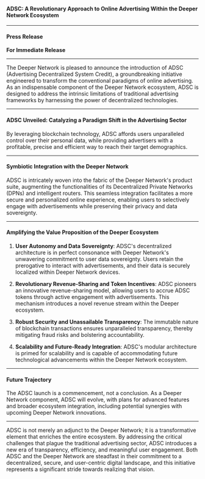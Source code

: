 #### **ADSC: A Revolutionary Approach to Online Advertising Within the Deeper Network Ecosystem**

---

#### **Press Release**

**For Immediate Release**

---

The Deeper Network is pleased to announce the introduction of ADSC (Advertising Decentralized System Credit), a groundbreaking initiative engineered to transform the conventional paradigms of online advertising. As an indispensable component of the Deeper Network ecosystem, ADSC is designed to address the intrinsic limitations of traditional advertising frameworks by harnessing the power of decentralized technologies.

---

#### **ADSC Unveiled: Catalyzing a Paradigm Shift in the Advertising Sector**

By leveraging blockchain technology, ADSC affords users unparalleled control over their personal data, while providing advertisers with a profitable, precise and efficient way to reach their target demographics.

---

#### **Symbiotic Integration with the Deeper Network**

ADSC is intricately woven into the fabric of the Deeper Network's product suite, augmenting the functionalities of its Decentralized Private Networks (DPNs) and intelligent routers. This seamless integration facilitates a more secure and personalized online experience, enabling users to selectively engage with advertisements while preserving their privacy and data sovereignty.

---

#### **Amplifying the Value Proposition of the Deeper Ecosystem**

1. **User Autonomy and Data Sovereignty**: ADSC's decentralized architecture is in perfect consonance with Deeper Network's unwavering commitment to user data sovereignty. Users retain the prerogative to interact with advertisements, and their data is securely localized within Deeper Network devices.

2. **Revolutionary Revenue-Sharing and Token Incentives**: ADSC pioneers an innovative revenue-sharing model, allowing users to accrue ADSC tokens through active engagement with advertisements. This mechanism introduces a novel revenue stream within the Deeper ecosystem.

3. **Robust Security and Unassailable Transparency**: The immutable nature of blockchain transactions ensures unparalleled transparency, thereby mitigating fraud risks and bolstering accountability.

4. **Scalability and Future-Ready Integration**: ADSC's modular architecture is primed for scalability and is capable of accommodating future technological advancements within the Deeper Network ecosystem.

---

#### **Future Trajectory**

The ADSC launch is a commencement, not a conclusion. As a Deeper Network component, ADSC will evolve, with plans for advanced features and broader ecosystem integration, including potential synergies with upcoming Deeper Network innovations.

---

ADSC is not merely an adjunct to the Deeper Network; it is a transformative element that enriches the entire ecosystem. By addressing the critical challenges that plague the traditional advertising sector, ADSC introduces a new era of transparency, efficiency, and meaningful user engagement. Both ADSC and the Deeper Network are steadfast in their commitment to a decentralized, secure, and user-centric digital landscape, and this initiative represents a significant stride towards realizing that vision.
